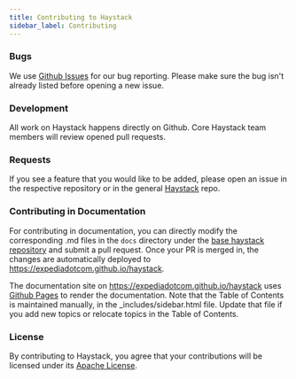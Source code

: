 ```yaml
---
title: Contributing to Haystack
sidebar_label: Contributing
---
```



### Bugs

We use [Github Issues](https://github.com/ExpediaDotCom/haystack/issues) for our bug reporting. Please make sure the bug isn't already listed before opening a new issue.

### Development

All work on Haystack happens directly on Github. Core Haystack team members will review opened pull requests.

### Requests

If you see a feature that you would like to be added, please open an issue in the respective repository or in the general [Haystack](https://github.com/ExpediaDotCom/haystack/issues) repo.

### Contributing in Documentation

For contributing in documentation, you can directly modify the corresponding .md files in the `docs` directory under the [base haystack repository](https://github.com/ExpediaDotCom/haystack/) and submit a pull request. Once your PR is merged in, the changes are automatically deployed to  <https://expediadotcom.github.io/haystack>.
 
The documentation site on <https://expediadotcom.github.io/haystack> uses [Github Pages](https://pages.github.com/) to render the documentation. Note that the Table of Contents is maintained manually, in the _includes/sidebar.html file. Update that file if you add new topics or relocate topics in the Table of Contents. 

### License

By contributing to Haystack, you agree that your contributions will be licensed under its [Apache License](https://github.com/ExpediaDotCom/haystack/blob/master/LICENSE).
